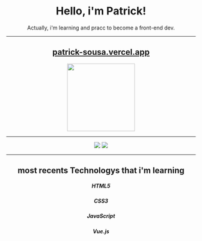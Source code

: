  <div align="center"> 
<h1>Hello, i'm Patrick! </h1>
 </div>
  
<div align="center">
 Actually, i'm learning and pracc to become a front-end dev.
</div>

 <hr>
 
 <div align="center">
 <h2><a href="https://patrick-sousa.vercel.app"  target="_blank">patrick-sousa.vercel.app</a></h2>
</div>



<div align="center">
  <a href="https://github.com/DevPatrickSousa">
  <img height="180em" src="https://github-readme-stats.vercel.app/api/top-langs/?username=DevPatrickSousa&layout=compact&langs_count=7&theme=outrun"/>
</div>
  
   <hr>
         
<div align="center">
  
  <a href="https://www.instagram.com/patrickalv_/" target="_blank"><img src="https://img.shields.io/badge/-Instagram-%23E4405F?style=for-the-badge&logo=instagram&logoColor=white" target="_blank"></a>
  <a href="https://www.linkedin.com/in/devpatricksousa/" target="_blank"><img src="https://img.shields.io/badge/-LinkedIn-%230077B5?style=for-the-badge&logo=linkedin&logoColor=white" target="_blank"></a>
  
  <hr>
 
 <div align="center">
 <h2>most recents Technologys that i'm learning</h2>
 </div>
 
 <div align="center"> 
  <h5>HTML5</h5>
  
  <h5>CSS3</h5>
  
  <h5>JavaScript</h5>
  
  <h5>Vue.js</h5>
</div>

